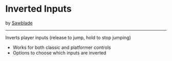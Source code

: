 # Inverted Inputs
by [Sawblade](user:14662713)

---
Inverts player inputs (release to jump, hold to stop jumping)
* Works for both classic and platformer controls
* Options to choose which inputs are inverted